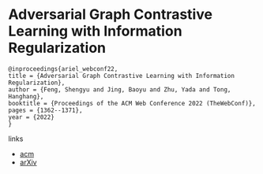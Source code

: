 # Adversarial Graph Contrastive Learning with Information Regularization

```
@inproceedings{ariel_webconf22,
title = {Adversarial Graph Contrastive Learning with Information Regularization},
author = {Feng, Shengyu and Jing, Baoyu and Zhu, Yada and Tong, Hanghang},
booktitle = {Proceedings of the ACM Web Conference 2022 (TheWebConf)},
pages = {1362--1371},
year = {2022}
}
```

links
- [acm](https://dl.acm.org/doi/10.1145/3485447.3512183)
- [arXiv](https://arxiv.org/abs/2202.06491)
